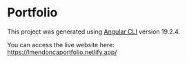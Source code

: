 # Portfolio

This project was generated using [Angular CLI](https://github.com/angular/angular-cli) version 19.2.4.

You can access the live website here: https://lmendoncaportfolio.netlify.app/
